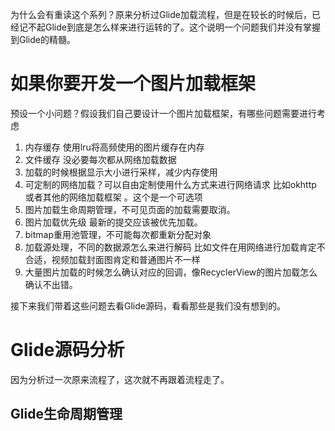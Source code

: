 为什么会有重读这个系列？原来分析过Glide加载流程，但是在较长的时候后，已经记不起Glide到底是怎么样来进行运转的了。这个说明一个问题我们并没有掌握到Glide的精髓。

# 如果你要开发一个图片加载框架

预设一个小问题？假设我们自己要设计一个图片加载框架，有哪些问题需要进行考虑

1. 内存缓存  使用lru将高频使用的图片缓存在内存
2. 文件缓存  没必要每次都从网络加载数据
3. 加载的时候根据显示大小进行采样，减少内存使用
4. 可定制的网络加载？可以自由定制使用什么方式来进行网络请求 比如okhttp  或者其他的网络加载框架 。这个是一个可选项
5. 图片加载生命周期管理，不可见页面的加载需要取消。
6. 图片加载优先级 最新的提交应该被优先加载。
7. bitmap重用池管理，不可能每次都重新分配对象
8. 加载源处理，不同的数据源怎么来进行解码  比如文件在用网络进行加载肯定不合适，视频加载封面图肯定和普通图片不一样
9. 大量图片加载的时候怎么确认对应的回调，像RecyclerView的图片加载怎么确认不出错。

接下来我们带着这些问题去看Glide源码，看看那些是我们没有想到的。



# Glide源码分析

因为分析过一次原来流程了，这次就不再跟着流程走了。

## Glide生命周期管理

